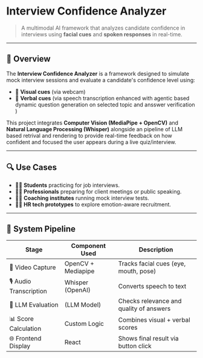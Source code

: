 # Interview Confidence Analyzer

> A multimodal AI framework that analyzes candidate confidence in interviews using **facial cues** and **spoken responses** in real-time.

---

## 📌 Overview

The **Interview Confidence Analyzer** is a framework designed to simulate mock interview sessions and evaluate a candidate's confidence level using:

- 🎥 **Visual cues** (via webcam)
- 🎤 **Verbal cues** (via speech transcription enhanced with agentic based dynamic question generation on selected topic and ansswer verification )

This project integrates **Computer Vision (MediaPipe + OpenCV)** and **Natural Language Processing (Whisper)** alongside an pipeline of LLM based retrival and rendering to provide real-time feedback on how confident and focused the user appears during a live quiz/interview.

---

## 🔍 Use Cases

- 🧑‍🎓 **Students** practicing for job interviews.
- 🧑‍💼 **Professionals** preparing for client meetings or public speaking.
- 🧑‍🏫 **Coaching institutes** running mock interview tests.
- 🧑‍💼 **HR tech prototypes** to explore emotion-aware recruitment.

---

## 🧬 System Pipeline

| Stage                   | Component Used                          | Description                             |
| ----------------------- | --------------------------------------- | --------------------------------------- |
| 🎥 Video Capture        | OpenCV + Mediapipe                      | Tracks facial cues (eye, mouth, pose)   |
| 🎙️ Audio Transcription | Whisper (OpenAI)                        | Converts speech to text                 |
| 🧠 LLM Evaluation       | (LLM Model) | Checks relevance and quality of answers |
| 📊 Score Calculation    | Custom Logic                            | Combines visual + verbal scores         |
| 🌐 Frontend Display     | React                                   | Shows final result via button click     |

